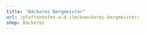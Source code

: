 ```yaml
---
title: "Bäckerei Bergmeister"
url: /pfaffenhofen-a-d-ilm/baeckerei-bergmeister/
shop: Bäckerei
---
```

